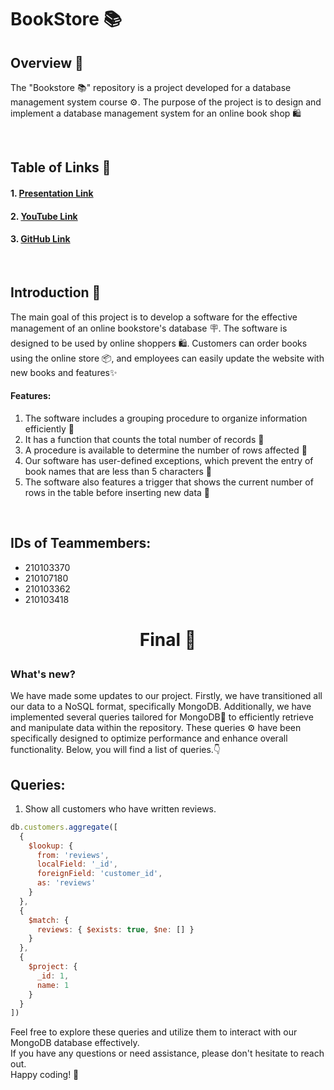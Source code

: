 # BookStore 📚

## Overview 📙

The "Bookstore 📚" repository is a project developed for a database management system course ⚙️. The purpose of the project is to design and implement a database management system for an online book shop 🛍️

<br>

## Table of Links 📄
#### 1. <a href="https://docs.google.com/presentation/d/10Zp-Qr_TWKR9FG4UQcXwb0Lfp0XqOSTvhHAa7u5Cyjg/edit#slide=id.p">Presentation Link</a>
#### 2. <a href="https://youtu.be/T44gVQuIYC8">YouTube Link</a>
#### 3. <a href="https://github.com/Shyngys001/BookStore-Management-System">GitHub Link</a>

<br>

## Introduction 📝

The main goal of this project is to develop a software for the effective management of an online bookstore's database 🪧. The software is designed to be used by online shoppers 🛍️. Customers can order books using the online store 📦, and employees can easily update the website with new books and features✨

#### Features:
1. The software includes a grouping procedure to organize information efficiently 👾
2. It has a function that counts the total number of records 🤖
3. A procedure is available to determine the number of rows affected 🔖
4. Our software has user-defined exceptions, which prevent the entry of book names that are less than 5 characters 👻
5. The software also features a trigger that shows the current number of rows in the table before inserting new data 📍
<br>

## IDs of Teammembers:
* 210103370
* 210107180
* 210103362
* 210103418

# <p align="center">Final 📑</p>

### What's new?
We have made some updates to our project. Firstly, we have transitioned all our data to a NoSQL format, specifically MongoDB. Additionally, we have implemented several queries tailored for MongoDB🍃 to efficiently retrieve and manipulate data within the repository. These queries ⚙️ have been specifically designed to optimize performance and enhance overall functionality. Below, you will find a list of queries.👇

## Queries:
1. Show all customers who have written reviews.
```js
db.customers.aggregate([
  {
    $lookup: {
      from: 'reviews',
      localField: '_id',
      foreignField: 'customer_id',
      as: 'reviews'
    }
  },
  {
    $match: {
      reviews: { $exists: true, $ne: [] }
    }
  },
  {
    $project: {
      _id: 1,
      name: 1
    }
  }
])

```



Feel free to explore these queries and utilize them to interact with our MongoDB database effectively.<br>
If you have any questions or need assistance, please don't hesitate to reach out.<br>
Happy coding! 🤗

